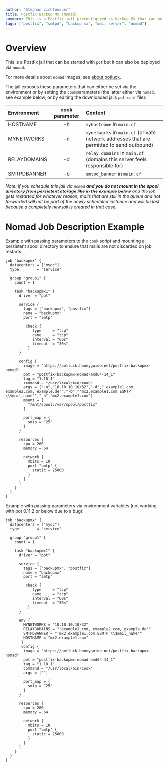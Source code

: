 ```yaml
---
author: "Stephan Lichtenauer"
title: Postfix Backup MX (Nomad)
summary: This is a Postfix jail preconfigured as backup MX that can be deployed via nomad.
tags: ["postfix", "smtpd", "backup mx", "mail server", "nomad"]
---
```


# Overview

This is a Postfix jail that can be started with ```pot``` but it can also be deployed via ```nomad```.

For more details about ```nomad``` images, see [about potluck](https://potluck.honeyguide.net/micro/about-potluck/).

The jail exposes these parameters that can either be set via the environment or by setting the ```cook```parameters (the latter either via ```nomad```, see example below, or by editing the downloaded jails ```pot.conf``` file):

| Environment      | cook parameter     | Content      |
| :--------------- | :----------------: | :-----------|
| HOSTNAME       | -h              | ```myhostname``` in ```main.cf``` |
| MYNETWORKS       | -n                 | ```mynetworks``` in ```main.cf``` (private network addresses that are permitted to send outbound) |
| RELAYDOMAINS       | -d                 | ```relay_domains``` in ```main.cf``` (domains this server feels responsible for) |
| SMTPDBANNER       | -b               | ```smtpd_banner``` in ```main.cf``` |

*Note: If you schedule this jail via ```nomad``` **and you do not mount in the spool directory from persistent storage like in the example below** and the job gets restarted for whatever reason, mails that are still in the queue and not forwarded will not be part of the newly scheduled instance and will be lost because a completely new jail is created in that case.*


# Nomad Job Description Example

Example with passing parameters to the ```cook``` script and mounting a persistent spool directory to ensure that mails are not discarded on job restarts:

```
job "backupmx" {
  datacenters = ["mydc"]
  type        = "service"

  group "group1" {
    count = 1

    task "backupmx1" {
      driver = "pot"

      service {
        tags = ["backupmx", "postfix"]
        name = "backupmx"
        port = "smtp"

         check {
            type     = "tcp"
            name     = "tcp"
            interval = "60s"
            timeout  = "30s"
          }
      }

      config {
        image = "https://potluck.honeyguide.net/postfix-backupmx-nomad"
        pot = "postfix-backupmx-nomad-amd64-14_1"
        tag = "1.18.1"
        command = "/usr/local/bin/cook"
        args = ["-n","10.10.10.10/32","-d","'example1.com, example2.com, example.de'","-b","'mx2.example1.com ESMTP \\$mail_name'","-h","mx2.example1.com"]
        mount = [
          "/mnt/spool:/var/spool/postfix"
        ]

        port_map = {
          smtp = "25"
        }
      }

      resources {
        cpu = 200
        memory = 64

        network {
          mbits = 10
          port "smtp" {
            static = 25000
          }
        }
      }
    }
  }
}
```

Example with passing parameters via environment variables (not working with pot 0.11.2 or below due to a bug):

```
job "backupmx" {
  datacenters = ["mydc"]
  type        = "service"

  group "group1" {
    count = 1

    task "backupmx1" {
      driver = "pot"

      service {
        tags = ["backupmx", "postfix"]
        name = "backupmx"
        port = "smtp"

         check {
            type     = "tcp"
            name     = "tcp"
            interval = "60s"
            timeout  = "30s"
          }
      }

      env {
        MYNETWORKS = "10.10.10.10/32"
        RELAYDOMAINS = "'example1.com, example2.com, example.de'"
        SMTPDBANNER = "'mx2.example1.com ESMTP \\$mail_name'"
        HOSTNAME = "mx2.example1.com"
       }
       config {
        image = "https://potluck.honeyguide.net/postfix-backupmx-nomad"
        pot = "postfix-backupmx-nomad-amd64-14_1"
        tag = "1.18.1"
        command = "/usr/local/bin/cook"
        args = [""]

        port_map = {
          smtp = "25"
        }
      }

      resources {
        cpu = 200
        memory = 64

        network {
          mbits = 10
          port "smtp" {
            static = 25000
          }
        }
      }
    }
  }
}
```
